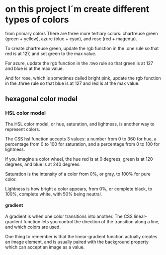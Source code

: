 # on this project I´m create different types of colors

from primary colors
There are three more tertiary colors: chartreuse green (green + yellow), azure (blue + cyan), and rose (red + magenta).

To create chartreuse green, update the rgb function in the .one rule so that red is at 127, and set green to the max value.

For azure, update the rgb function in the .two rule so that green is at 127 and blue is at the max value.

And for rose, which is sometimes called bright pink, update the rgb function in the .three rule so that blue is at 127 and red is at the max value.

## hexagonal color model

### HSL color model

The HSL color model, or hue, saturation, and lightness, is another way to represent colors.

The CSS hsl function accepts 3 values: a number from 0 to 360 for hue, a percentage from 0 to 100 for saturation, and a percentage from 0 to 100 for lightness.

If you imagine a color wheel, the hue red is at 0 degrees, green is at 120 degrees, and blue is at 240 degrees.

Saturation is the intensity of a color from 0%, or gray, to 100% for pure color.

Lightness is how bright a color appears, from 0%, or complete black, to 100%, complete white, with 50% being neutral.

#### gradient

A gradient is when one color transitions into another. The CSS linear-gradient function lets you control the direction of the transition along a line, and which colors are used.

One thing to remember is that the linear-gradient function actually creates an image element, and is usually paired with the background property which can accept an image as a value.
